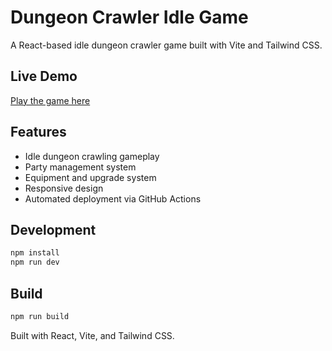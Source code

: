 # Dungeon Crawler Idle Game

A React-based idle dungeon crawler game built with Vite and Tailwind CSS.

## Live Demo

[Play the game here](https://skattered.github.io/idle-dungeon-crawler)

## Features

- Idle dungeon crawling gameplay
- Party management system
- Equipment and upgrade system
- Responsive design
- Automated deployment via GitHub Actions

## Development

```bash
npm install
npm run dev
```

## Build

```bash
npm run build
```

Built with React, Vite, and Tailwind CSS.
